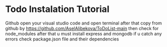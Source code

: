 # Todo Instalation Tutorial

Github open your visual studio code and open terminal after that copy from github by https://github.com/AselAlibekova/ToDoList-main then check for node_modules after that u must install express and mongodb if u catch any errors check package.json file and their dependencies
